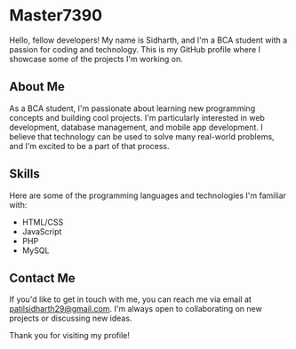 # Master7390

Hello, fellow developers! My name is Sidharth, and I'm a BCA student with a passion for coding and technology. This is my GitHub profile where I showcase some of the projects I'm working on.

## About Me

As a BCA student, I'm passionate about learning new programming concepts and building cool projects. I'm particularly interested in web development, database management, and mobile app development. I believe that technology can be used to solve many real-world problems, and I'm excited to be a part of that process.

## Skills

Here are some of the programming languages and technologies I'm familiar with:

- HTML/CSS
- JavaScript
- PHP
- MySQL

## Contact Me

If you'd like to get in touch with me, you can reach me via email at patilsidharth29@gmail.com. I'm always open to collaborating on new projects or discussing new ideas.

Thank you for visiting my profile!
